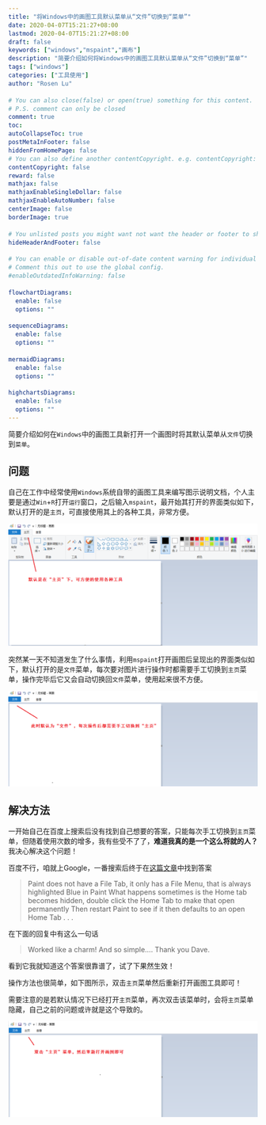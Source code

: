 ```yaml
---
title: "将Windows中的画图工具默认菜单从“文件”切换到“菜单”"
date: 2020-04-07T15:21:27+08:00
lastmod: 2020-04-07T15:21:27+08:00
draft: false
keywords: ["windows","mspaint","画布"]
description: "简要介绍如何将Windows中的画图工具默认菜单从“文件”切换到“菜单”"
tags: ["windows"]
categories: ["工具使用"]
author: "Rosen Lu"

# You can also close(false) or open(true) something for this content.
# P.S. comment can only be closed
comment: true
toc: 
autoCollapseToc: true
postMetaInFooter: false
hiddenFromHomePage: false
# You can also define another contentCopyright. e.g. contentCopyright: "This is another copyright."
contentCopyright: false
reward: false
mathjax: false
mathjaxEnableSingleDollar: false
mathjaxEnableAutoNumber: false
centerImage: false
borderImage: true

# You unlisted posts you might want not want the header or footer to show
hideHeaderAndFooter: false

# You can enable or disable out-of-date content warning for individual post.
# Comment this out to use the global config.
#enableOutdatedInfoWarning: false

flowchartDiagrams:
  enable: false
  options: ""

sequenceDiagrams: 
  enable: false
  options: ""

mermaidDiagrams: 
  enable: false
  options: ""

highchartsDiagrams: 
  enable: false
  options: ""
---
```


简要介绍如何在`Windows`中的画图工具新打开一个画图时将其默认菜单从`文件`切换到`菜单`。

<!--more-->

## 问题

自己在工作中经常使用`Windows`系统自带的画图工具来编写图示说明文档，个人主要是通过`Win`+`R`打开`运行`窗口，之后输入`mspaint`，最开始其打开的界面类似如下，默认打开的是`主页`，可直接使用其上的各种工具，非常方便。

![画图工具正常打开时的界面](/blog_img/other/switch-windows-paint-default-tab-to-home/mspaint-home-tab.png "画图工具正常打开时的界面") 

突然某一天不知道发生了什么事情，利用`mspaint`打开画图后呈现出的界面类似如下，默认打开的是`文件`菜单，每次要对图片进行操作时都需要手工切换到`主页`菜单，操作完毕后它又会自动切换回`文件`菜单，使用起来很不方便。

![画图工具以文件菜单方式打开](/blog_img/other/switch-windows-paint-default-tab-to-home/mspaint-file-tab.png "画图工具以文件菜单方式打开") 

## 解决方法

一开始自己在百度上搜索后没有找到自己想要的答案，只能每次手工切换到`主页`菜单，但随着使用次数的增多，我有些受不了了，**难道我真的是一个这么将就的人？** 我决心解决这个问题！



百度不行，咱就上Google，一番搜索后终于在[这篇文章](https://answers.microsoft.com/en-us/windows/forum/all/paint-default/284ac7fb-a8d5-4786-afe8-81da0950cef3)中找到答案

> Paint does not have a File Tab, it only has a File Menu, that is always highlighted Blue in Paint
> What happens sometimes is the Home tab becomes hidden, double click the Home Tab to make that open permanently
> Then restart Paint to see if it then defaults to an open Home Tab . . .

在下面的回复中有这么一句话

> Worked like a charm! And so simple.... Thank you Dave.

看到它我就知道这个答案很靠谱了，试了下果然生效！

操作方法也很简单，如下图所示，双击`主页`菜单然后重新打开画图工具即可！

需要注意的是若默认情况下已经打开`主页`菜单，再次双击该菜单时，会将`主页`菜单隐藏，自己之前的问题或许就是这个导致的。

![双击“主页”切换回原有设置](/blog_img/other/switch-windows-paint-default-tab-to-home/mspaint-home-tab-double-click.png "双击“主页”切换回原有设置") 

